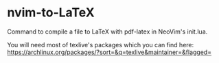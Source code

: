 # nvim-to-LaTeX
Command to compile a file to LaTeX with pdf-latex in NeoVim's init.lua.

You will need most of texlive's packages which you can find here: https://archlinux.org/packages/?sort=&q=texlive&maintainer=&flagged=
